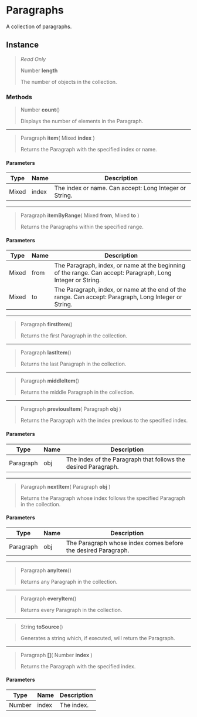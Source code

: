 # Paragraphs
A collection of paragraphs.

## Instance
> *Read Only* 
> 
> Number **length** 
>
> The number of objects in the collection.

### Methods
> Number **count**()
> 
> Displays the number of elements in the Paragraph.
*** 
> Paragraph **item**( Mixed **index** )
> 
> Returns the Paragraph with the specified index or name.
#### Parameters
| Type | Name | Description |
|---|---|---|
| Mixed | index | The index or name. Can accept: Long Integer or String. |

*** 
> Paragraph **itemByRange**( Mixed **from**, Mixed **to** )
> 
> Returns the Paragraphs within the specified range.
#### Parameters
| Type | Name | Description |
|---|---|---|
| Mixed | from | The Paragraph, index, or name at the beginning of the range. Can accept: Paragraph, Long Integer or String. |
| Mixed | to | The Paragraph, index, or name at the end of the range. Can accept: Paragraph, Long Integer or String. |

*** 
> Paragraph **firstItem**()
> 
> Returns the first Paragraph in the collection.
*** 
> Paragraph **lastItem**()
> 
> Returns the last Paragraph in the collection.
*** 
> Paragraph **middleItem**()
> 
> Returns the middle Paragraph in the collection.
*** 
> Paragraph **previousItem**( Paragraph **obj** )
> 
> Returns the Paragraph with the index previous to the specified index.
#### Parameters
| Type | Name | Description |
|---|---|---|
| Paragraph | obj | The index of the Paragraph that follows the desired Paragraph. |

*** 
> Paragraph **nextItem**( Paragraph **obj** )
> 
> Returns the Paragraph whose index follows the specified Paragraph in the collection.
#### Parameters
| Type | Name | Description |
|---|---|---|
| Paragraph | obj | The Paragraph whose index comes before the desired Paragraph. |

*** 
> Paragraph **anyItem**()
> 
> Returns any Paragraph in the collection.
*** 
> Paragraph **everyItem**()
> 
> Returns every Paragraph in the collection.
*** 
> String **toSource**()
> 
> Generates a string which, if executed, will return the Paragraph.
*** 
> Paragraph **[]**( Number **index** )
> 
> Returns the Paragraph with the specified index.
#### Parameters
| Type | Name | Description |
|---|---|---|
| Number | index | The index. |


